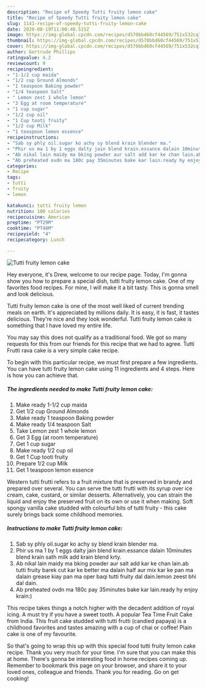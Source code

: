 ```yaml
---
description: "Recipe of Speedy Tutti fruity lemon cake"
title: "Recipe of Speedy Tutti fruity lemon cake"
slug: 1141-recipe-of-speedy-tutti-fruity-lemon-cake
date: 2020-08-19T11:00:40.515Z
image: https://img-global.cpcdn.com/recipes/d570bbd60cf44569/751x532cq70/tutti-fruity-lemon-cake-recipe-main-photo.jpg
thumbnail: https://img-global.cpcdn.com/recipes/d570bbd60cf44569/751x532cq70/tutti-fruity-lemon-cake-recipe-main-photo.jpg
cover: https://img-global.cpcdn.com/recipes/d570bbd60cf44569/751x532cq70/tutti-fruity-lemon-cake-recipe-main-photo.jpg
author: Gertrude Phillips
ratingvalue: 4.2
reviewcount: 9
recipeingredient:
- "1-1/2 cup maida"
- "1/2 cup Ground Almonds"
- "1 teaspoon Baking powder"
- "1/4 teaspoon Salt"
- " Lemon zest 1 whole lemon"
- "3 Egg at room temperature"
- "1 cup sugar"
- "1/2 cup oil"
- "1 Cup tooti fruity"
- "1/2 cup Milk"
- "1 teaspoon lemon essence"
recipeinstructions:
- "Sab sy phly oil.sugar ko achy sy blend krain blender ma."
- "Phir us ma 1 by 1 eggs dalty jain blend krain.essance dalain 10minutes blend krain sath milk add krain blend krty."
- "Ab nikal lain maidy ma bking powder aur salt add kar ke chan lain.ab tutti fruity barek cut kar ke better ma dalain half aur mix kar ke pan ma dalain grease kiay pan ma oper baqi tutti fruity dal dain.lemon zeest bhi dal dain."
- "Ab preheated ovdn ma 180c pay 35minutes bake kar lain.ready hy enjoy krain:)"
categories:
- Recipe
tags:
- tutti
- fruity
- lemon

katakunci: tutti fruity lemon 
nutrition: 100 calories
recipecuisine: American
preptime: "PT29M"
cooktime: "PT48M"
recipeyield: "4"
recipecategory: Lunch

---
```



![Tutti fruity lemon cake](https://img-global.cpcdn.com/recipes/d570bbd60cf44569/751x532cq70/tutti-fruity-lemon-cake-recipe-main-photo.jpg)

Hey everyone, it's Drew, welcome to our recipe page. Today, I'm gonna show you how to prepare a special dish, tutti fruity lemon cake. One of my favorites food recipes. For mine, I will make it a bit tasty. This is gonna smell and look delicious.

Tutti fruity lemon cake is one of the most well liked of current trending meals on earth. It's appreciated by millions daily. It is easy, it is fast, it tastes delicious. They're nice and they look wonderful. Tutti fruity lemon cake is something that I have loved my entire life.

You may say this does not qualify as a traditional food. We got so many requests for this from our friends for this recipe that we had to agree. Tutti Frutti rava cake is a very simple cake recipe.


To begin with this particular recipe, we must first prepare a few ingredients. You can have tutti fruity lemon cake using 11 ingredients and 4 steps. Here is how you can achieve that.

<!--inarticleads1-->

##### The ingredients needed to make Tutti fruity lemon cake:

1. Make ready 1-1/2 cup maida
1. Get 1/2 cup Ground Almonds
1. Make ready 1 teaspoon Baking powder
1. Make ready 1/4 teaspoon Salt
1. Take  Lemon zest 1 whole lemon
1. Get 3 Egg (at room temperature)
1. Get 1 cup sugar
1. Make ready 1/2 cup oil
1. Get 1 Cup tooti fruity
1. Prepare 1/2 cup Milk
1. Get 1 teaspoon lemon essence


Western tutti frutti refers to a fruit mixture that is preserved in brandy and prepared over several. You can serve the tutti frutti with its syrup over ice cream, cake, custard, or similar desserts. Alternatively, you can strain the liquid and enjoy the preserved fruit on its own or use it when making. Soft spongy vanilla cake studded with colourful bits of tutti fruity - this cake surely brings back some childhood memories. 

<!--inarticleads2-->

##### Instructions to make Tutti fruity lemon cake:

1. Sab sy phly oil.sugar ko achy sy blend krain blender ma.
1. Phir us ma 1 by 1 eggs dalty jain blend krain.essance dalain 10minutes blend krain sath milk add krain blend krty.
1. Ab nikal lain maidy ma bking powder aur salt add kar ke chan lain.ab tutti fruity barek cut kar ke better ma dalain half aur mix kar ke pan ma dalain grease kiay pan ma oper baqi tutti fruity dal dain.lemon zeest bhi dal dain.
1. Ab preheated ovdn ma 180c pay 35minutes bake kar lain.ready hy enjoy krain:)


This recipe takes things a notch higher with the decadent addition of royal icing. A must try if you have a sweet tooth. A popular Tea Time Fruit Cake from India. This fruit cake studded with tutti frutti (candied papaya) is a childhood favorites and tastes amazing with a cup of chai or coffee! Plain cake is one of my favourite. 

So that's going to wrap this up with this special food tutti fruity lemon cake recipe. Thank you very much for your time. I'm sure that you can make this at home. There's gonna be interesting food in home recipes coming up. Remember to bookmark this page on your browser, and share it to your loved ones, colleague and friends. Thank you for reading. Go on get cooking!

